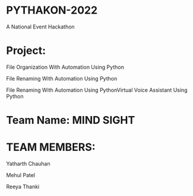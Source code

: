 # PYTHAKON-2022

A National Event Hackathon

# Project:

File Organization With Automation Using Python

File Renaming With Automation Using Python

File Renaming With Automation Using PythonVirtual Voice Assistant Using Python

# Team Name: MIND SIGHT

# TEAM MEMBERS:

Yatharth Chauhan

Mehul Patel

Reeya Thanki
